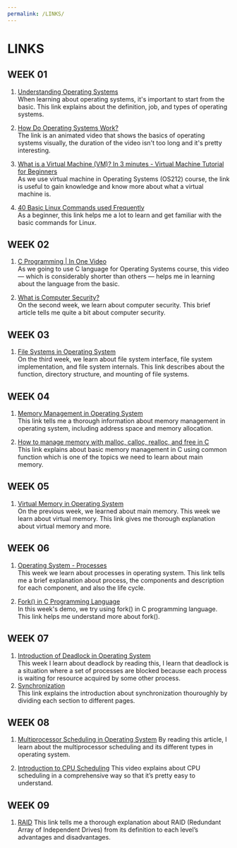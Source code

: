 ```yaml
---
permalink: /LINKS/
---
```


# LINKS
## WEEK 01

1. [Understanding Operating Systems](https://edu.gcfglobal.org/en/computerbasics/understanding-operating-systems/1/) <br>
When learning about operating systems, it's important to start from the basic. This link explains about the definition, job, and types of operating systems.

2. [How Do Operating Systems Work?](https://www.youtube.com/watch?v=GjNp0bBrjmU) <br>
The link is an animated video that shows the basics of operating systems visually, the duration of the video isn't too long and it's pretty interesting.

3. [What is a Virtual Machine (VM)? In 3 minutes - Virtual Machine Tutorial for Beginners](https://youtu.be/yIVXjl4SwVo) <br>
As we use virtual machine in Operating Systems (OS212) course, the link is useful to gain knowledge and know more about what a virtual machine is.

4. [40 Basic Linux Commands used Frequently](https://linoxide.com/essential-linux-basic-commands/) <br>
As a beginner, this link helps me a lot to learn and get familiar with the basic commands for Linux.

## WEEK 02
1. [C Programming | In One Video](https://youtu.be/3lQEunpmtRA) <br>
As we going to use C language for Operating Systems course, this video —  which is considerably shorter than others — helps me in learning about the language from the basic.

2. [What is Computer Security?](https://www.edureka.co/blog/what-is-computer-security/#SecurityPractices) <br>
On the second week, we learn about computer security. This brief article tells me quite a bit about computer security.

## WEEK 03
1. [File Systems in Operating System](https://www.geeksforgeeks.org/file-systems-in-operating-system/) <br>
On the third week, we learn about file system interface, file system implementation, and file system internals. This link describes about the function, directory structure, and mounting of file systems.

## WEEK 04
1. [Memory Management in Operating System](https://www.geeksforgeeks.org/memory-management-in-operating-system/) <br>
This link tells me a thorough information about memory management in operating system, including address space and memory allocation.

2. [How to manage memory with malloc, calloc, realloc, and free in C](https://youtu.be/lQP4X3odvHE) <br>
This link explains about basic memory management in C using common function which is one of the topics we need to learn about main memory.

## WEEK 05
1. [Virtual Memory in Operating System](https://www.geeksforgeeks.org/virtual-memory-in-operating-system/) <br>
On the previous week, we learned about main memory. This week we learn about virtual memory. This link gives me thorough explanation about virtual memory and more.

## WEEK 06
1. [Operating System - Processes](https://www.tutorialspoint.com/operating_system/os_processes.htm) <br>
This week we learn about processes in operating system. This link tells me a brief explanation about process, the components and description for each component, and also the life cycle.

2. [Fork() in C Programming Language](https://www.section.io/engineering-education/fork-in-c-programming-language/) <br>
In this week's demo, we try using fork() in C programming language. This link helps me understand more about fork().

## WEEK 07
1. [Introduction of Deadlock in Operating System](https://www.geeksforgeeks.org/introduction-of-deadlock-in-operating-system/) <br>
This week I learn about deadlock by reading this, I learn that deadlock is a situation where a set of processes are blocked because each process is waiting for resource acquired by some other process.
2. [Synchronization](https://www.javatpoint.com/os-process-synchronization-introduction) <br>
This link explains the introduction about synchronization thouroughly by dividing each section to different pages.

## WEEK 08
1. [Multiprocessor Scheduling in Operating System](https://www.includehelp.com/operating-systems/multiprocessor-scheduling-in-operating-system.aspx)
By reading this article, I learn about the multiprocessor scheduling and its different types in operating system.

2. [Introduction to CPU Scheduling](https://youtu.be/EWkQl0n0w5M)
This video explains about CPU scheduling in a comprehensive way so that it’s pretty easy to understand.

## WEEK 09
1. [RAID](https://www.prepressure.com/library/technology/raid)
This link tells me a thorough explanation about RAID (Redundant Array of Independent Drives) from its definition to each level’s advantages and disadvantages.
